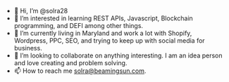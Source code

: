 - 👋 Hi, I’m @solra28
- 👀 I’m interested in learning REST APIs, Javascript, Blockchain programming, and DEFI among other things. 
- 🌱 I’m currently living in Maryland and work a lot with Shopify, Wordpress, PPC, SEO, and trying to keep up with social media for business.
- 💞️ I’m looking to collaborate on anything interesting. I am an idea person and love creating and problem solving.
- 📫 How to reach me solra@beamingsun.com.

<!---
solra28/solra28 is a ✨ special ✨ repository because its `README.md` (this file) appears on your GitHub profile.
You can click the Preview link to take a look at your changes.
--->
